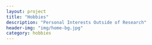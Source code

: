 ```yaml
---
layout: project
title: "Hobbies"
description: "Personal Interests Outside of Research"
header-img: "img/home-bg.jpg"
category: hobbies
---
```


